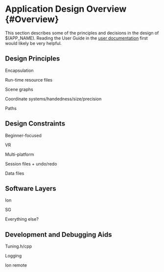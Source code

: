 # Application Design Overview {#Overview}

This section describes some of the principles and decisions in the design of
$(APP_NAME). Reading the User Guide in the [user
documentation](https://pss959.github.io/EasyMaker3D/latest) first
would likely be very helpful.

## Design Principles

Encapsulation

Run-time resource files

Scene graphs

Coordinate systems/handedness/size/precision

Paths
## Design Constraints

Beginner-focused

VR

Multi-platform

Session files + undo/redo

Data files

## Software Layers

Ion

SG

Everything else?

## Development and Debugging Aids

Tuning.h/cpp

Logging

Ion remote
